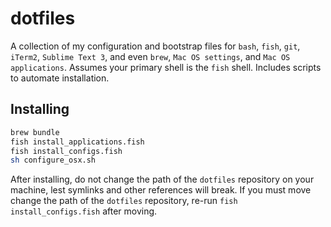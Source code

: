 # dotfiles
A collection of my configuration and bootstrap files for `bash`, `fish`, `git`, `iTerm2`, `Sublime Text 3`, and even `brew`, `Mac OS settings`, and `Mac OS applications`. Assumes your primary shell is the `fish` shell. Includes scripts to automate installation.
## Installing
```sh
brew bundle
fish install_applications.fish
fish install_configs.fish
sh configure_osx.sh
```
After installing, do not change the path of the `dotfiles` repository on your machine, lest symlinks and other references will break. If you must move change the path of the `dotfiles` repository, re-run `fish install_configs.fish` after moving.